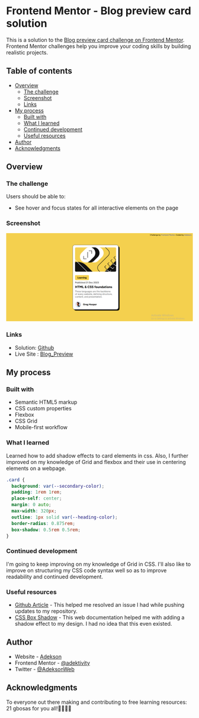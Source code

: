 # Frontend Mentor - Blog preview card solution

This is a solution to the [Blog preview card challenge on Frontend Mentor](https://www.frontendmentor.io/challenges/blog-preview-card-ckPaj01IcS). Frontend Mentor challenges help you improve your coding skills by building realistic projects.

## Table of contents

- [Overview](#overview)
  - [The challenge](#the-challenge)
  - [Screenshot](#screenshot)
  - [Links](#links)
- [My process](#my-process)
  - [Built with](#built-with)
  - [What I learned](#what-i-learned)
  - [Continued development](#continued-development)
  - [Useful resources](#useful-resources)
- [Author](#author)
- [Acknowledgments](#acknowledgments)

## Overview

### The challenge

Users should be able to:

- See hover and focus states for all interactive elements on the page

### Screenshot

![](./screenshot.png)

### Links

- Solution: [Github](https://github.com/adektivity/Blog_Preview)
- Live Site : [Blog_Preview](https://adektivity.github.io/Blog_Preview/)

## My process

### Built with

- Semantic HTML5 markup
- CSS custom properties
- Flexbox
- CSS Grid
- Mobile-first workflow

### What I learned

Learned how to add shadow effects to card elements in css. Also, I further improved on my knowledge of Grid and flexbox and their use in centering elements on a webpage.

```css
.card {
  background: var(--secondary-color);
  padding: 1rem 1rem;
  place-self: center;
  margin: 0 auto;
  max-width: 320px;
  outline: 1px solid var(--heading-color);
  border-radius: 0.875rem;
  box-shadow: 0.5rem 0.5rem;
}
```

### Continued development

I'm going to keep improving on my knowledge of Grid in CSS. I'll also like to improve on structuring my CSS code syntax well so as to improve readability and continued development.

### Useful resources

- [Github Article](https://github.com/openshift-evangelists/kbe/issues/55) - This helped me resolved an issue I had while pushing updates to my repository.
- [CSS Box Shadow](https://www.w3schools.com/css/css3_shadows_box.asp) - This web documentation helped me with adding a shadow effect to my design. I had no idea that this even existed.

## Author

- Website - [Adekson](https://github.com/adektivity/)
- Frontend Mentor - [@adektivity](https://www.frontendmentor.io/profile/adektivity)
- Twitter - [@AdeksonWeb](https://x.com/AdeksonDev)

## Acknowledgments

To everyone out there making and contributing to free learning resources: 21 gbosas for you all!👊🏼👊🏼
